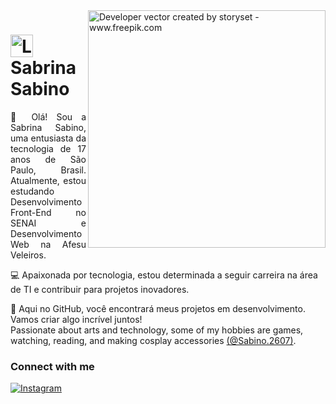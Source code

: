 
<img align="right" alt="Developer vector created by storyset - www.freepik.com" height="380" src="https://user-images.githubusercontent.com/97471199/230774187-e482399b-492c-4c17-a831-0314bf90526e.png">

<h1>
     <img align="center" alt="Logo Sabrina Sabino" width="36px" src="https://user-images.githubusercontent.com/97471199/230773934-2eeb538d-d992-4199-872e-117c1c635d81.png"></a>
    <span>Sabrina Sabino</span>
</h1>

<p align="justify">👋 Olá! Sou a Sabrina Sabino, uma entusiasta da tecnologia de 17 anos de São Paulo, Brasil. Atualmente, estou estudando Desenvolvimento Front-End no SENAI e Desenvolvimento Web na Afesu Veleiros.
  
💻 Apaixonada por tecnologia, estou determinada a seguir carreira na área de TI e contribuir para projetos inovadores.

🚀 Aqui no GitHub, você encontrará meus projetos em desenvolvimento. Vamos criar algo incrível juntos!
<br>
 Passionate about arts and technology, some of my hobbies are games, watching, reading, and making cosplay accessories <a href="https://www.instagram.com/sabino.2607/">(@Sabino.2607)</a>.</p>
<!--
[![Preview](https://img.shields.io/badge/Portfolio-000?style=for-the-badge&logo=github&logoColor=FF00F6)](https://elidianaandrade.github.io/)
[![GitHub Page](https://img.shields.io/badge/elidianaandrade.github.io-67136f?style=for-the-badge)](https://elidianaandrade.github.io/)
-->

### Connect with me
[![Instagram](https://img.shields.io/badge/-Instagram-000?style=for-the-badge&logo=instagram&logoColor=FF00F6&color:FFF)](https://www.instagram.com/elicosmaker/)

